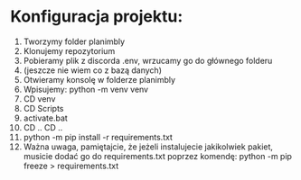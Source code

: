 <h1>Konfiguracja projektu:</h1>

1. Tworzymy folder planimbly
2. Klonujemy repozytorium
3. Pobieramy plik z discorda .env, wrzucamy go do głównego folderu
4. (jeszcze nie wiem co z bazą danych)
5. Otwieramy konsolę w folderze planimbly
6. Wpisujemy: python -m venv venv
7. CD venv
8. CD Scripts
9. activate.bat
10. CD .. CD ..
11. python -m pip install -r requirements.txt
12. Ważna uwaga, pamiętajcie, że jeżeli instalujecie jakikolwiek pakiet, musicie dodać go do requirements.txt poprzez komendę: python -m pip freeze > requirements.txt

